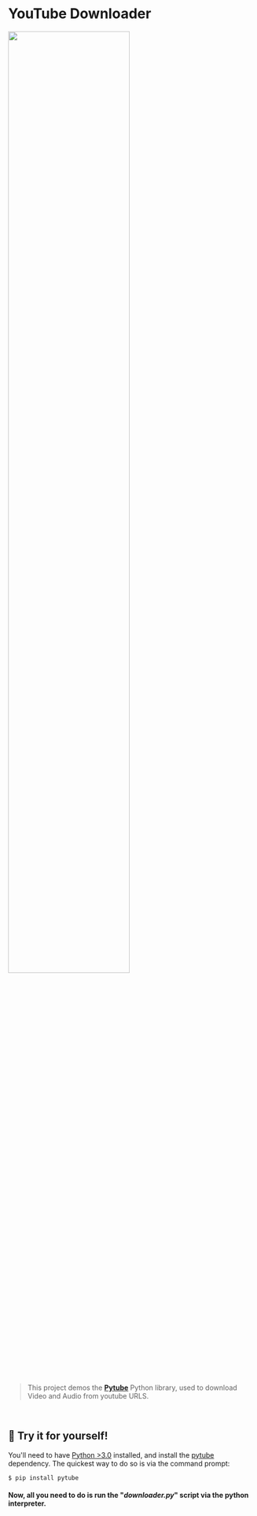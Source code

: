 # YouTube Downloader
<img src="http://www.meupositivo.com.br/doseujeito/wp-content/uploads/2019/10/como-fazer-download-video-youtube-celular.jpg" width="70%">

> This project demos the **[Pytube](https://pytube.io/en/latest/user/install.html "Pytube")** Python library, used to download Video and Audio from youtube URLS.

<br>

## 👾 Try it for yourself!

You'll need to have [Python >3.0](https://www.python.org/downloads/release/python-3102/ "Python >3.0") installed, and install the [pytube](https://pytube.io/en/latest/user/install.html "pytube") dependency. The quickest way to do so is via the command prompt:

    $ pip install pytube
#### Now, all you need to do is run the "*downloader.py*" script via the python interpreter.
